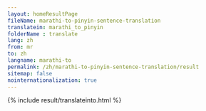 ```yaml
---
layout: homeResultPage
fileName: marathi-to-pinyin-sentence-translation
translatein: marathi_to_pinyin
folderName : translate
lang: zh
from: mr
to: zh
langname: marathi-to
permalink: /zh/marathi-to-pinyin-sentence-translation/result
sitemap: false
nointernationalization: true
---
```

{% include result/translateinto.html %}

<script src="/js/result/translation.js" data-foldername="{{page.folderName}}" data-lang="{{page.lang}}"></script>
